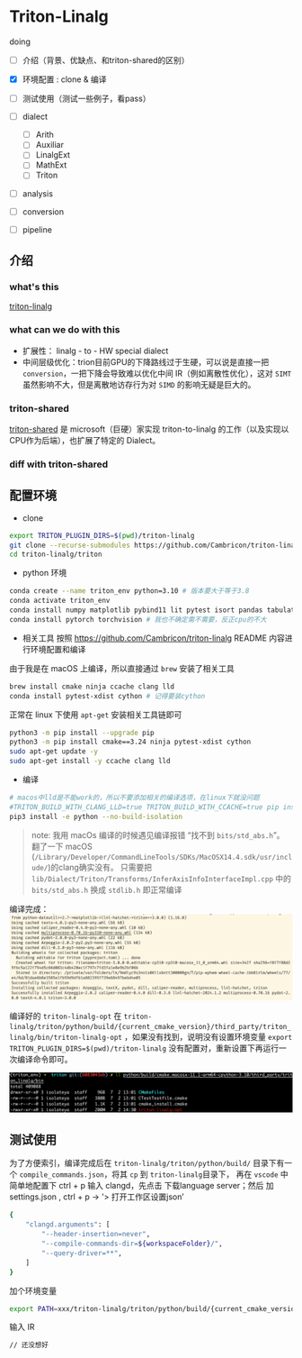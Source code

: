 # Triton-Linalg

doing
- [ ] 介绍（背景、优缺点、和triton-shared的区别）
- [x] 环境配置 : clone & 编译
- [ ] 测试使用（测试一些例子，看pass）
- [ ] dialect
  - [ ] Arith
  - [ ] Auxiliar
  - [ ] LinalgExt
  - [ ] MathExt
  - [ ] Triton
- [ ] analysis
- [ ] conversion
- [ ] pipeline


## 介绍

### what's this

[triton-linalg](https://github.com/Cambricon/triton-linalg)

### what can we do with this

- 扩展性： linalg - to - HW special dialect
- 中间层级优化：trion目前GPU的下降路线过于生硬，可以说是直接一把 `conversion`，一把下降会导致难以优化中间 IR（例如离散性优化），这对 `SIMT` 虽然影响不大，但是离散地访存行为对 `SIMD` 的影响无疑是巨大的。

### triton-shared

[triton-shared](https://github.com/microsoft/triton-shared) 是 microsoft（巨硬）家实现 triton-to-linalg 的工作（以及实现以CPU作为后端），也扩展了特定的 Dialect。

### diff with triton-shared

## 配置环境

- clone

```bash
export TRITON_PLUGIN_DIRS=$(pwd)/triton-linalg
git clone --recurse-submodules https://github.com/Cambricon/triton-linalg.git
cd triton-linalg/triton
```

- python 环境

```bash
conda create --name triton_env python=3.10 # 版本要大于等于3.8
conda activate triton_env
conda install numpy matplotlib pybind11 lit pytest isort pandas tabulate scipy flake8 autopep8
conda install pytorch torchvision # 我也不确定需不需要，反正cpu的不大
```

- 相关工具
按照 https://github.com/Cambricon/triton-linalg README 内容进行环境配置和编译

由于我是在 macOS 上编译，所以直接通过 `brew` 安装了相关工具
```bash
brew install cmake ninja ccache clang lld
conda install pytest-xdist cython # 记得要装cython
```

正常在 linux 下使用 `apt-get` 安装相关工具链即可
```bash
python3 -m pip install --upgrade pip
python3 -m pip install cmake==3.24 ninja pytest-xdist cython
sudo apt-get update -y
sudo apt-get install -y ccache clang lld
```

- 编译
```bash
# macos中lld是不能work的，所以不要添加相关的编译选项，在linux下就没问题
#TRITON_BUILD_WITH_CLANG_LLD=true TRITON_BUILD_WITH_CCACHE=true pip install -e python --no-build-isolation -vvv
pip3 install -e python --no-build-isolation
```

> note: 我用 macOs 编译的时候遇见编译报错  “找不到 `bits/std_abs.h`”。
> 翻了一下 macOS (`/Library/Developer/CommandLineTools/SDKs/MacOSX14.4.sdk/usr/include/`)的clang确实没有。
> 只需要把 `lib/Dialect/Triton/Transforms/InferAxisInfoInterfaceImpl.cpp` 中的 `bits/std_abs.h` 换成 `stdlib.h` 即正常编译

编译完成：
![编译成功](./img_Triton_linalg/success.png)

编译好的 `triton-linalg-opt` 在 `triton-linalg/triton/python/build/{current_cmake_version}/third_party/triton_linalg/bin/triton-linalg-opt` ，如果没有找到，说明没有设置环境变量 `export TRITON_PLUGIN_DIRS=$(pwd)/triton-linalg` 没有配置对，重新设置下再运行一次编译命令即可。

![opt](./img_Triton_linalg/opt.png)

## 测试使用

为了方便索引，编译完成后在 `triton-linalg/triton/python/build/` 目录下有一个 `compile_commands.json`，将其 `cp` 到 `triton-linalg`目录下， 再在 `vscode` 中简单地配置下
ctrl + p 输入 clangd，先点击 下载language server；然后 加 settings.json , ctrl + p → '> 打开工作区设置json’

```bash
{
    "clangd.arguments": [
        "--header-insertion=never",
        "--compile-commands-dir=${workspaceFolder}/",
        "--query-driver=**",
    ]
}
```

加个环境变量
```bash
export PATH=xxx/triton-linalg/triton/python/build/{current_cmake_version}/third_party/triton_linalg/bin:$PATH
```

输入 IR

```llvm
// 还没想好
```